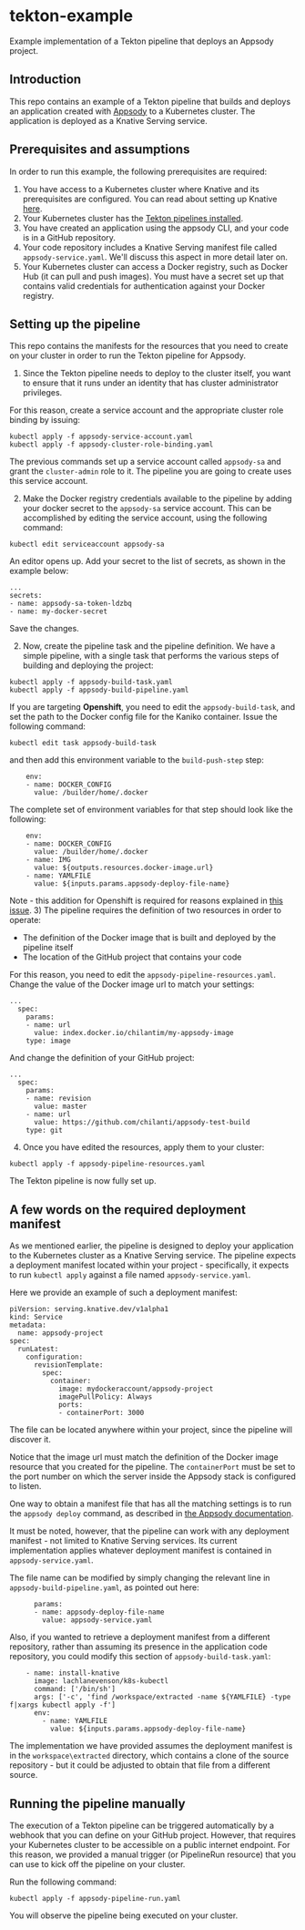 # tekton-example
Example implementation of a Tekton pipeline that deploys an Appsody project.

## Introduction
This repo contains an example of a Tekton pipeline that builds and deploys an application created with [Appsody](https://github.com/appsody/appsody) to a Kubernetes cluster. The application is deployed as a Knative Serving service. 

## Prerequisites and assumptions
In order to run this example, the following prerequisites are required:
1) You have access to a Kubernetes cluster where Knative and its prerequisites are configured. You can read about setting up Knative [here](https://knative.dev/docs/install/).
2) Your Kubernetes cluster has the [Tekton pipelines installed](https://github.com/tektoncd/pipeline/blob/master/docs/install.md).
3) You have created an application using the appsody CLI, and your code is in a GitHub repository.
4) Your code repository includes a Knative Serving manifest file called `appsody-service.yaml`. We'll discuss this aspect in more detail later on.
5) Your Kubernetes cluster can access a Docker registry, such as Docker Hub (it can pull and push images). You must have a secret set up that contains valid credentials for authentication against your Docker registry.

## Setting up the pipeline
This repo contains the manifests for the resources that you need to create on your cluster in order to run the Tekton pipeline for Appsody.

1) Since the Tekton pipeline needs to deploy to the cluster itself, you want to ensure that it runs under an identity that has cluster administrator privileges. 

For this reason, create a service account and the appropriate cluster role binding by issuing:
```
kubectl apply -f appsody-service-account.yaml
kubectl apply -f appsody-cluster-role-binding.yaml
```
The previous commands set up a service account called `appsody-sa` and grant the `cluster-admin` role to it. The pipeline you are going to create uses this service account. 

2) Make the Docker registry credentials available to the pipeline by adding your docker secret to the `appsody-sa` service account. This can be accomplished by editing the service account, using the following command:
```
kubectl edit serviceaccount appsody-sa
```
An editor opens up. Add your secret to the list of secrets, as shown in the example below: 
```
...
secrets:
- name: appsody-sa-token-ldzbq
- name: my-docker-secret
```
Save the changes. 

2) Now, create the pipeline task and the pipeline definition. We have a simple pipeline, with a single task that performs the various steps of building and deploying the project:
```
kubectl apply -f appsody-build-task.yaml
kubectl apply -f appsody-build-pipeline.yaml
```
If you are targeting **Openshift**, you need to edit the `appsody-build-task`, and set the path to the Docker config file for the Kaniko container. Issue the following command:
```
kubectl edit task appsody-build-task
```
and then add this environment variable to the `build-push-step` step:
```   
    env:
    - name: DOCKER_CONFIG
      value: /builder/home/.docker
``` 
The complete set of environment variables for that step should look like the following:
```
    env:
    - name: DOCKER_CONFIG
      value: /builder/home/.docker
    - name: IMG
      value: ${outputs.resources.docker-image.url}
    - name: YAMLFILE
      value: ${inputs.params.appsody-deploy-file-name}
```
Note - this addition for Openshift is required for reasons explained in [this issue](https://github.com/appsody/tekton-example/issues/6).
3) The pipeline requires the definition of two resources in order to operate:
* The definition of the Docker image that is built and deployed by the pipeline itself
* The location of the GitHub project that contains your code

For this reason, you need to edit the `appsody-pipeline-resources.yaml`. Change the value of the Docker image url to match your settings:
```
...
  spec:
    params:
    - name: url
      value: index.docker.io/chilantim/my-appsody-image
    type: image
```
And change the definition of your GitHub project:
```
...
  spec:
    params:
    - name: revision
      value: master
    - name: url
      value: https://github.com/chilanti/appsody-test-build
    type: git
```
4) Once you have edited the resources, apply them to your cluster:
```
kubectl apply -f appsody-pipeline-resources.yaml
```
The Tekton pipeline is now fully set up.

## A few words on the required deployment manifest
As we mentioned earlier, the pipeline is designed to deploy your application to the Kubernetes cluster as a Knative Serving service. The pipeline expects a deployment manifest located within your project - specifically, it expects to run `kubectl apply` against a file named `appsody-service.yaml`. 

Here we provide an example of such a deployment manifest:
```
piVersion: serving.knative.dev/v1alpha1
kind: Service
metadata:
  name: appsody-project
spec:
  runLatest:
    configuration:
      revisionTemplate:
        spec:
          container:
            image: mydockeraccount/appsody-project
            imagePullPolicy: Always
            ports:
            - containerPort: 3000

```
The file can be located anywhere within your project, since the pipeline will discover it. 

Notice that the image url must match the definition of the Docker image resource that you created for the pipeline. The `containerPort` must be set to the port number on which the server inside the Appsody stack is configured to listen.

One way to obtain a manifest file that has all the matching settings is to run the `appsody deploy` command, as described in [the Appsody documentation](https://appsody.dev/docs).

It must be noted, however, that the pipeline can work with any deployment manifest - not limited to Knative Serving services. Its current implementation applies whatever deployment manifest is contained in `appsody-service.yaml`. 

The file name can be modified by simply changing the relevant line in `appsody-build-pipeline.yaml`, as pointed out here:
```
      params:
      - name: appsody-deploy-file-name
        value: appsody-service.yaml
```
Also, if you wanted to retrieve a deployment manifest from a different repository, rather than assuming its presence in the application code repository, you could modify this section of `appsody-build-task.yaml`:
```
    - name: install-knative
      image: lachlanevenson/k8s-kubectl
      command: ['/bin/sh']
      args: ['-c', 'find /workspace/extracted -name ${YAMLFILE} -type f|xargs kubectl apply -f']
      env:
        - name: YAMLFILE
          value: ${inputs.params.appsody-deploy-file-name}
```
The implementation we have provided assumes the deployment manifest is in the `workspace\extracted` directory, which contains a clone of the source repository - but it could be adjusted to obtain that file from a different source. 

## Running the pipeline manually
The execution of a Tekton pipeline can be triggered automatically by a webhook that you can define on your GitHub project. However, that requires your Kubernetes cluster to be accessible on a public internet endpoint. For this reason, we provided a manual trigger (or PipelineRun resource) that you can use to kick off the pipeline on your cluster.

Run the following command:
```
kubectl apply -f appsody-pipeline-run.yaml
```
You will observe the pipeline being executed on your cluster.
